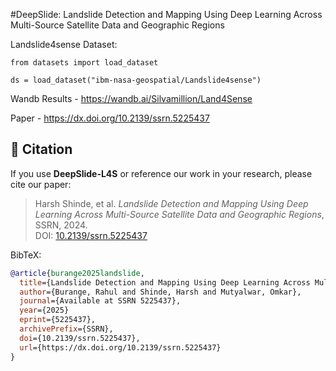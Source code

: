 #DeepSlide: Landslide Detection and Mapping Using Deep Learning Across Multi-Source Satellite Data and Geographic Regions

Landslide4sense Dataset:

```Landslide4sense Dataset
from datasets import load_dataset

ds = load_dataset("ibm-nasa-geospatial/Landslide4sense")
```

Wandb Results - https://wandb.ai/Silvamillion/Land4Sense

Paper - https://dx.doi.org/10.2139/ssrn.5225437

## 📄 Citation

If you use **DeepSlide-L4S** or reference our work in your research, please cite our paper:

> Harsh Shinde, et al. *Landslide Detection and Mapping Using Deep Learning Across Multi-Source Satellite Data and Geographic Regions*, SSRN, 2024.  
> DOI: [10.2139/ssrn.5225437](https://dx.doi.org/10.2139/ssrn.5225437)

BibTeX:
```bibtex
@article{burange2025landslide,
  title={Landslide Detection and Mapping Using Deep Learning Across Multi-Source Satellite Data and Geographic Regions},
  author={Burange, Rahul and Shinde, Harsh and Mutyalwar, Omkar},
  journal={Available at SSRN 5225437},
  year={2025}
  eprint={5225437},
  archivePrefix={SSRN},
  doi={10.2139/ssrn.5225437},
  url={https://dx.doi.org/10.2139/ssrn.5225437}
}
